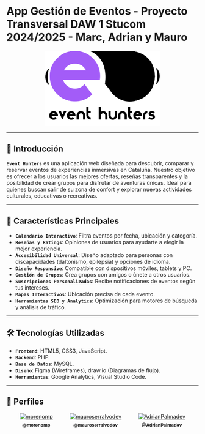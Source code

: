 # App Gestión de Eventos - Proyecto Transversal DAW 1 Stucom 2024/2025 - Marc, Adrian y Mauro
<div align="center">
  <img src ="./IMG/logo.png" width="300"/>
</div>

---

## 📖 Introducción
**`Event Hunters`** es una aplicación web diseñada para descubrir, comparar y reservar eventos de experiencias inmersivas en Cataluña. Nuestro objetivo es ofrecer a los usuarios las mejores ofertas, reseñas transparentes y la posibilidad de crear grupos para disfrutar de aventuras únicas. Ideal para quienes buscan salir de su zona de confort y explorar nuevas actividades culturales, educativas o recreativas.

---

## 🚀 Características Principales
- **`Calendario Interactivo`**: Filtra eventos por fecha, ubicación y categoría.
- **`Reseñas y Ratings`**: Opiniones de usuarios para ayudarte a elegir la mejor experiencia.
- **`Accesibilidad Universal`**: Diseño adaptado para personas con discapacidades (daltonismo, epilepsia) y opciones de idioma.
- **`Diseño Responsive`**: Compatible con dispositivos móviles, tablets y PC.
- **`Gestión de Grupos`**: Crea grupos con amigos o únete a otros usuarios.
- **`Suscripciones Personalizadas`**: Recibe notificaciones de eventos según tus intereses.
- **`Mapas Interactivos`**: Ubicación precisa de cada evento.
- **`Herramientas SEO y Analytics`**: Optimización para motores de búsqueda y análisis de tráfico.

---

## 🛠️ Tecnologías Utilizadas
- **`Frontend`**: HTML5, CSS3, JavaScript.
- **`Backend`**: PHP.
- **`Base de Datos`**: MySQL.
- **`Diseño`**: Figma (Wireframes), draw.io (Diagramas de flujo).
- **`Herramientas`**: Google Analytics, Visual Studio Code.

---

## 📌 Perfiles
<div align="center">

  <a href="https://github.com/morenomp" style="display:inline-block; margin: 0 20px;">
    <img src="https://github.com/morenomp.png" width="100px;" alt="morenomp"/><br/>
    <sub><b>@morenomp</b></sub>
  </a>

  <a href="https://github.com/mauroserralvodev" style="display:inline-block; margin: 0 20px;">
    <img src="https://github.com/mauroserralvodev.png" width="100px;" alt="mauroserralvodev"/><br/>
    <sub><b>@mauroserralvodev</b></sub>
  </a>

  <a href="https://github.com/AdrianPalmadev" style="display:inline-block; margin: 0 20px;">
    <img src="https://github.com/AdrianPalmadev.png" width="100px;" alt="AdrianPalmadev"/><br/>
    <sub><b>@AdrianPalmadev</b></sub>
  </a>

</div>
